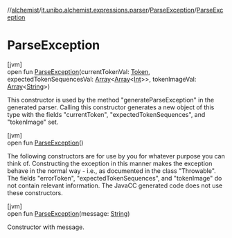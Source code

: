 //[alchemist](../../../index.md)/[it.unibo.alchemist.expressions.parser](../index.md)/[ParseException](index.md)/[ParseException](-parse-exception.md)

# ParseException

[jvm]\
open fun [ParseException](-parse-exception.md)(currentTokenVal: [Token](../-token/index.md), expectedTokenSequencesVal: [Array](https://kotlinlang.org/api/latest/jvm/stdlib/kotlin/-array/index.html)<[Array](https://kotlinlang.org/api/latest/jvm/stdlib/kotlin/-array/index.html)<[Int](https://kotlinlang.org/api/latest/jvm/stdlib/kotlin/-int/index.html)>>, tokenImageVal: [Array](https://kotlinlang.org/api/latest/jvm/stdlib/kotlin/-array/index.html)<[String](https://docs.oracle.com/javase/8/docs/api/java/lang/String.html)>)

This constructor is used by the method "generateParseException" in the generated parser. Calling this constructor generates a new object of this type with the fields "currentToken", "expectedTokenSequences", and "tokenImage" set.

[jvm]\
open fun [ParseException](-parse-exception.md)()

The following constructors are for use by you for whatever purpose you can think of. Constructing the exception in this manner makes the exception behave in the normal way - i.e., as documented in the class "Throwable". The fields "errorToken", "expectedTokenSequences", and "tokenImage" do not contain relevant information. The JavaCC generated code does not use these constructors.

[jvm]\
open fun [ParseException](-parse-exception.md)(message: [String](https://docs.oracle.com/javase/8/docs/api/java/lang/String.html))

Constructor with message.
